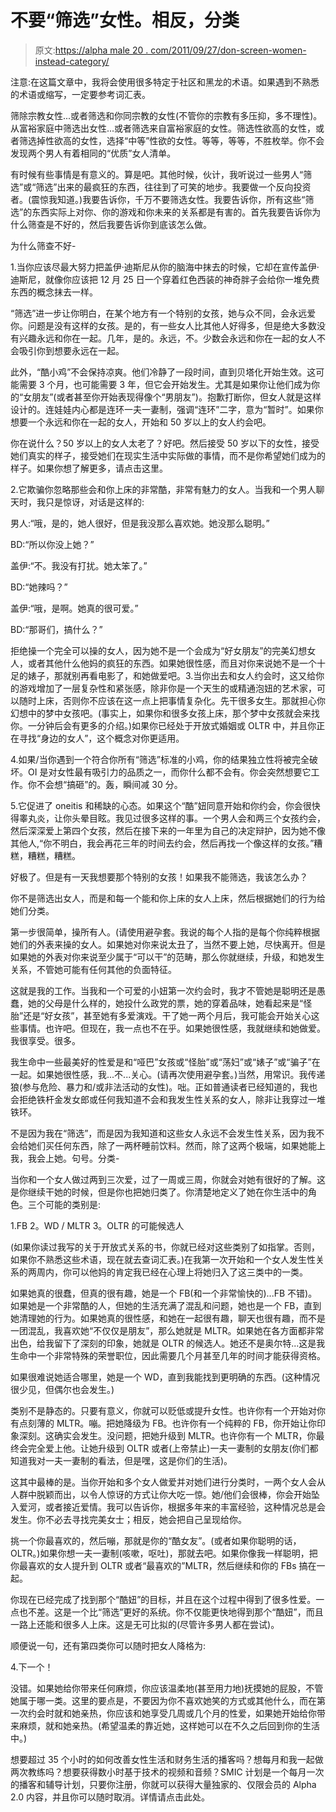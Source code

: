 # 不要“筛选”女性。相反，分类

> 原文:[https://alpha male 20 . com/2011/09/27/don-screen-women-instead-category/](https://alphamale20.com/2011/09/27/dont-screen-women-instead-categorize/)

注意:在这篇文章中，我将会使用很多特定于社区和黑龙的术语。如果遇到不熟悉的术语或缩写，一定要参考词汇表。

筛除宗教女性...或者筛选和你同宗教的女性(不管你的宗教有多压抑，多不理性)。从富裕家庭中筛选出女性...或者筛选来自富裕家庭的女性。筛选性欲高的女性，或者筛选掉性欲高的女性，选择“中等”性欲的女性。等等，等等，不胜枚举。你不会发现两个男人有着相同的“优质”女人清单。

有时候有些事情是有意义的。算是吧。其他时候，伙计，我听说过一些男人“筛选”或“筛选”出来的最疯狂的东西，往往到了可笑的地步。我要做一个反向投资者。(震惊我知道。)我要告诉你，千万不要筛选女性。我要告诉你，所有这些“筛选”的东西实际上对你、你的游戏和你未来的关系都是有害的。首先我要告诉你为什么筛查是不好的，然后我要告诉你到底该怎么做。

为什么筛查不好-

1.当你应该尽最大努力把盖伊·迪斯尼从你的脑海中抹去的时候，它却在宣传盖伊·迪斯尼，就像你应该把 12 月 25 日一个穿着红色西装的神奇胖子会给你一堆免费东西的概念抹去一样。

“筛选”进一步让你明白，在某个地方有一个特别的女孩，她与众不同，会永远爱你。问题是没有这样的女孩。是的，有一些女人比其他人好得多，但是绝大多数没有兴趣永远和你在一起。几年，是的。永远，不。少数会永远和你在一起的女人不会吸引你到想要永远在一起。

此外，“酷小鸡”不会保持凉爽。他们冷静了一段时间，直到贝塔化开始生效。这可能需要 3 个月，也可能需要 3 年，但它会开始发生。尤其是如果你让他们成为你的“女朋友”(或者甚至你开始表现得像个“男朋友”)。抱歉打断你，但女人就是这样设计的。连娃娃内心都是连环一夫一妻制，强调“连环”二字，意为“暂时”。如果你想要一个永远和你在一起的女人，开始和 50 岁以上的女人约会吧。

你在说什么？50 岁以上的女人太老了？好吧。然后接受 50 岁以下的女性，接受她们真实的样子，接受她们在现实生活中实际做的事情，而不是你希望她们成为的样子。如果你想了解更多，请点击这里。

2.它欺骗你忽略那些会和你上床的非常酷，非常有魅力的女人。当我和一个男人聊天时，我只是惊讶，对话是这样的:

男人:“哦，是的，她人很好，但是我没那么喜欢她。她没那么聪明。”

BD:“所以你没上她？”

盖伊:“不。我没有打扰。她太笨了。”

BD:“她辣吗？”

盖伊:“哦，是啊。她真的很可爱。”

BD:“那哥们，搞什么？”

拒绝操一个完全可以操的女人，因为她不是一个会成为“好女朋友”的完美幻想女人，或者其他什么他妈的疯狂的东西。如果她很性感，而且对你来说她不是一个十足的婊子，那就别再看电影了，和她做爱吧。3.当你出去和女人约会时，这又给你的游戏增加了一层复杂性和紧张感，除非你是一个天生的或精通泡妞的艺术家，可以随时上床，否则你不应该在这一点上把事情复杂化。先干很多女生。那就担心你幻想中的梦中女孩吧。(事实上，如果你和很多女孩上床，那个梦中女孩就会来找你。一分钟后会有更多的介绍。)如果你已经处于开放式婚姻或 OLTR 中，并且你正在寻找“身边的女人”，这个概念对你更适用。

4.如果/当你遇到一个符合你所有“筛选”标准的小鸡，你的结果独立性将被完全破坏。OI 是对女性最有吸引力的品质之一，而你什么都不会有。你会突然想要它工作。你不会想“搞砸”的。轰，瞬间减 30 分。

5.它促进了 oneitis 和稀缺的心态。如果这个“酷”妞同意开始和你约会，你会很快得睾丸炎，让你头晕目眩。我见过很多这样的事。一个男人会和两三个女孩约会，然后深深爱上第四个女孩，然后在接下来的一年里为自己的决定辩护，因为她不像其他人,“你不明白，我会再花三年的时间去约会，然后再找一个像这样的女孩。”糟糕，糟糕，糟糕。

好极了。但是有一天我想要那个特别的女孩！如果我不能筛选，我该怎么办？

你不是筛选出女人，而是和每一个能和你上床的女人上床，然后根据她们的行为给她们分类。

第一步很简单，操所有人。(请使用避孕套。我说的每个人指的是每个你纯粹根据她们的外表来操的女人。如果她对你来说太丑了，当然不要上她，尽快离开。但是如果她的外表对你来说至少属于“可以干”的范畴，那么你就继续，升级，和她发生关系，不管她可能有任何其他的负面特征。

这就是我的工作。当我和一个可爱的小妞第一次约会时，我才不管她是聪明还是愚蠢，她的父母是什么样的，她投什么政党的票，她的穿着品味，她看起来是“怪胎”还是“好女孩”，甚至她有多爱演戏。干了她一两个月后，我可能会开始关心这些事情。也许吧。但现在，我一点也不在乎。如果她很性感，我就继续和她做爱。我很享受。很多。

我生命中一些最美好的性爱是和“哑巴”女孩或“怪胎”或“荡妇”或“婊子”或“骗子”在一起。如果她很性感，我...不...关心。(请再次使用避孕套。)当然，用常识。我传递狼(参与危险、暴力和/或非法活动的女性)。咄。正如普通读者已经知道的，我也会拒绝铁杆金发女郎或任何我知道不会和我发生性关系的女人，除非让我穿过一堆铁环。

不是因为我在“筛选”，而是因为我知道和这些女人永远不会发生性关系，因为我不会给她们买任何东西，除了一两杯睡前饮料。然而，除了这两个极端，如果她能上我，我会上她。句号。分类-

当你和一个女人做过两到三次爱，过了一周或三周，你就会对她有很好的了解。这是你继续干她的时候，但是你也把她归类了。你清楚地定义了她在你生活中的角色。三个可能的类别是:

1.FB
2。WD / MLTR
3。OLTR 的可能候选人

(如果你读过我写的关于开放式关系的书，你就已经对这些类别了如指掌。否则，如果你不熟悉这些术语，现在就去查词汇表。)在我第一次开始和一个女人发生性关系的两周内，你可以他妈的肯定我已经在心理上将她归入了这三类中的一类。

如果她真的很蠢，但真的很有趣，她是一个 FB(和一个非常愉快的)...FB 不错)。如果她是一个非常酷的人，但她的生活充满了混乱和问题，她也是一个 FB，直到她清理她的行为。如果她真的很性感，和她在一起很有趣，聊天也很有趣，而不是一团混乱，我喜欢她“不仅仅是朋友”，那么她就是 MLTR。如果她在各方面都非常出色，给我留下了深刻的印象，她就是 OLTR 的候选人。她还不是奥尔特...这是我生命中一个非常特殊的荣誉职位，因此需要几个月甚至几年的时间才能获得资格。

如果很难说她适合哪里，她是一个 WD，直到我能找到更明确的东西。(这种情况很少见，但偶尔也会发生。)

类别不是静态的。只要有意义，你就可以贬低或提升女性。也许你有一个开始对你有点刻薄的 MLTR。嘣。把她降级为 FB。也许你有一个纯粹的 FB，你开始让你印象深刻。这确实会发生。没问题，把她升级到 MLTR。也许你有一个 MLTR，你最终会完全爱上他。让她升级到 OLTR 或者(上帝禁止)一夫一妻制的女朋友(你们都知道我对一夫一妻制的看法，但是嘿，这是你们的生活)。

这其中最棒的是。当你开始和多个女人做爱并对她们进行分类时，一两个女人会从人群中脱颖而出，以令人惊讶的方式让你大吃一惊。她/他们会很棒，你会开始坠入爱河，或者接近爱情。我可以告诉你，根据多年来的丰富经验，这种情况总是会发生。你不必去寻找完美女士；相反，她会把自己呈现给你。

挑一个你最喜欢的，然后嘣，那就是你的“酷女友”。(或者如果你聪明的话，OLTR。)如果你想一夫一妻制(咳嗽，呕吐)，那就去吧。如果你像我一样聪明，把你最喜欢的女人提升到 OLTR 或者“最喜欢的”MLTR，然后继续和你的 FBs 搞在一起。

你现在已经完成了找到那个“酷妞”的目标，并且在这个过程中得到了很多性爱。一点也不差。这是一个比“筛选”更好的系统。你不仅能更快地得到那个“酷妞”，而且一路上还能和很多人上床。这是无可比拟的(尽管许多男人都在尝试)。

顺便说一句，还有第四类你可以随时把女人降格为:

4.下一个！

没错。如果她给你带来任何麻烦，你应该温柔地(甚至用力地)抚摸她的屁股，不管她属于哪一类。这里的要点是，不要因为你不喜欢她笑的方式或其他什么，而在第一次约会时就和她亲热，你应该和她享受几周或几个月的性爱，如果她开始给你带来麻烦，就和她亲热。(希望温柔的靠近她，这样她可以在不久之后回到你的生活中。)

想要超过 35 个小时的如何改善女性生活和财务生活的播客吗？想每月和我一起做两次教练吗？想要获得数小时基于技术的视频和音频？SMIC 计划是一个每月一次的播客和辅导计划，只要你注册，你就可以获得大量独家的、仅限会员的 Alpha 2.0 内容，并且你可以随时取消。详情请点击此处。